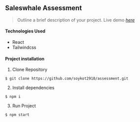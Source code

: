 
## Saleswhale Assessment
> Outline a brief description of your project.
> Live demo [_here_](https://assessment-saleswhale.netlify.app/)

#### Technologies Used
- React
- Tailwindcss

#### Project installation
1. Clone Repository
```
$ git clone https://github.com/soykot2910/assessment.git
```
2. Install dependencies

```
$ npm i
```
3. Run Project
```
$ npm start